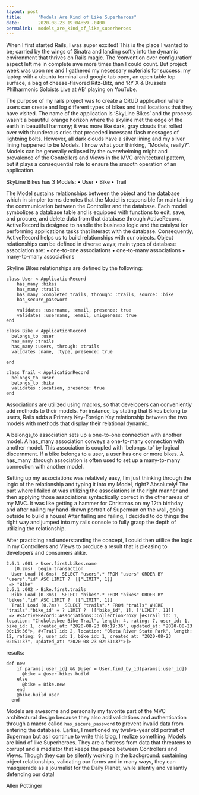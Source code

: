 ```yaml
---
layout: post
title:      "Models Are Kind of Like Superheroes"
date:       2020-08-23 19:04:59 -0400
permalink:  models_are_kind_of_like_superheroes
---
```



When I first started Rails, I was super excited! This is the place I wanted to be; carried by the wings of Sinatra and landing softly into the dynamic environment that thrives on Rails magic. The ‘convention over configuration’ aspect left me in complete awe more times than I could count. But project week was upon me and I gathered my necessary materials for success: my laptop with a ubuntu terminal and google tab open, an open table top surface, a bag of cheese-flavored Ritz-Bitz, and ‘RY X & Brussels Philharmonic Soloists Live at AB’ playing on YouTube. 

The purpose of my rails project was to create a CRUD application where users can create and log different types of bikes and trail locations that they have visited. The name of the application is ‘SkyLine Bikes’ and the process wasn’t a beautiful orange horizon where the skyline met the edge of the earth in beautiful harmony; it was more like dark, gray clouds that rolled over with thunderous cries that preceded incessant flash messages of lightning bolts. However, all dark clouds have a silver lining and my silver lining happened to be Models. I know what your thinking, “Models, really?”. Models can be generally eclipsed by the overwhelming might and prevalence of the Controllers and Views in the MVC architectural pattern, but it plays a consequential role to ensure the smooth operation of an application. 

SkyLine Bikes has 3 Models:
•	User
•	Bike
•	Trail

The Model sustains relationships between the object and the database which in simpler terms denotes that the Model is responsible for maintaining the communication between the Controller and the database. Each model symbolizes a database table and is equipped with functions to edit, save, and procure, and delete data from that database through ActiveRecord. ActiveRecord is designed to handle the business logic and the catalyst for performing applications tasks that interact with the database. Consequently, ActiveRecord helps us to build relationships with our objects.
Object relationships can be defined in diverse ways; main types of database association are:
•	one-to-one associations
•	one-to-many associations
•	many-to-many associations

Skyline Bikes relationships are defined by the following:
```
class User < ApplicationRecord
    has_many :bikes
    has_many :trails
    has_many :completed_trails, through: :trails, source: :bike
    has_secure_password

    validates :username, :email, presence: true
    validates :username, :email, uniqueness: true
end
```

```
class Bike < ApplicationRecord
  belongs_to :user
  has_many :trails
  has_many :users, through: :trails
  validates :name, :type, presence: true

end
```

```
class Trail < ApplicationRecord
  belongs_to :user
  belongs_to :bike
  validates :location, presence: true
end

```

Associations are utilized using macros, so that developers can conveniently add methods to their models. For instance, by stating that Bikes belong to users, Rails adds a Primary Key-Foreign Key relationship between the two models with methods that display their relational dynamic.

A belongs_to association sets up a one-to-one connection with another model.
A has_many association conveys a one-to-many connection with another model. This association is coupled with 'belongs_to' by logical discernment. If a bike belongs to a user, a user has one or more bikes.
A has_many :through association is often used to set up a many-to-many connection with another model.

Setting up my associations was relatively easy, I’m just thinking through the logic of the relationship and typing it into my Model, right? Absolutely! The part where I failed at was utilizing the associations in the right manner and then applying those associations syntactically correct in the other areas of my MVC. It was like getting a hammer for Christmas on my 12th birthday and after nailing my hand-drawn portrait of Superman on the wall, going outside to build a house! After failing and failing, I decided to do things the right way and jumped into my rails console to fully grasp the depth of utilizing the relationship.

After practicing and understanding the concept, I could then utilize the logic in my Controllers and Views to produce a result that is pleasing to developers and consumers alike.
```
2.6.1 :001 > User.first.bikes.name
   (0.2ms)  begin transaction
  User Load (0.6ms)  SELECT "users".* FROM "users" ORDER BY "users"."id" ASC LIMIT ?  [["LIMIT", 1]]
 => "Bike"
2.6.1 :002 > Bike.first.trails
  Bike Load (0.3ms)  SELECT "bikes".* FROM "bikes" ORDER BY "bikes"."id" ASC LIMIT ?  [["LIMIT", 1]]
  Trail Load (0.7ms)  SELECT "trails".* FROM "trails" WHERE "trails"."bike_id" = ? LIMIT ?  [["bike_id", 1], ["LIMIT", 11]]
 => #<ActiveRecord::Associations::CollectionProxy [#<Trail id: 1, location: "Chokoleskee Bike Trail", length: 4, rating: 7, user_id: 1, bike_id: 1, created_at: "2020-08-23 00:19:36", updated_at: "2020-08-23 00:19:36">, #<Trail id: 2, location: "Oleta River State Park", length: 12, rating: 9, user_id: 1, bike_id: 1, created_at: "2020-08-23 02:51:37", updated_at: "2020-08-23 02:51:37">]>
```

results:
```
def new
    if params[:user_id] && @user = User.find_by_id(params[:user_id])
      @bike = @user.bikes.build
    else
      @bike = Bike.new
    end
    @bike.build_user
  end
```

Models are awesome and personally my favorite part of the MVC architectural design because they also add validations and authentication through a macro called `has_secure_password` to prevent invalid data from entering the database.
Earlier, I mentioned my twelve-year old portrait of Superman but as I continue to write this blog, I realize something: Models are kind of like Superheroes. They are a fortress from data that threatens to corrupt and a mediator that keeps the peace between Controllers and Views. Though they can be silently working in the background: sustaining object relationships, validating our forms and in many ways, they can masquerade as a journalist for the Daily Planet, while silently and valiantly defending our data! 

Allen Pottinger

